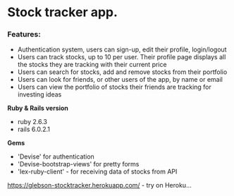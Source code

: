 # Stock tracker app.

### Features:
- Authentication system, users can sign-up, edit their profile, login/logout
- Users can track stocks, up to 10 per user. Their profile page displays all the stocks they are tracking with their current price
- Users can search for stocks, add and remove stocks from their portfolio
- Users can look for friends, or other users of the app, by name or email
- Users can view the portfolio of stocks their friends are tracking for investing ideas

**Ruby & Rails version**
- ruby 2.6.3
- rails 6.0.2.1


**Gems**
- 'Devise' for authentication
- 'Devise-bootstrap-views' for pretty forms
- 'Iex-ruby-client' - for receiving data of stocks from API

https://glebson-stocktracker.herokuapp.com/ - try on Heroku...
